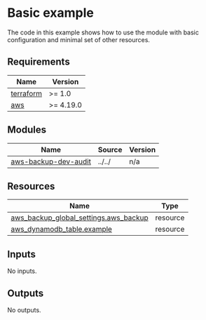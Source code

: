 # Basic example

The code in this example shows how to use the module with basic configuration and minimal set of other resources.

<!-- BEGINNING OF PRE-COMMIT-TERRAFORM DOCS HOOK -->
## Requirements

| Name | Version |
|------|---------|
| <a name="requirement_terraform"></a> [terraform](#requirement\_terraform) | >= 1.0 |
| <a name="requirement_aws"></a> [aws](#requirement\_aws) | >= 4.19.0 |

## Modules

| Name | Source | Version |
|------|--------|---------|
| <a name="module_aws-backup-dev-audit"></a> [aws-backup-dev-audit](#module\_aws-backup-dev-audit) | ../../ | n/a |

## Resources

| Name | Type |
|------|------|
| [aws_backup_global_settings.aws_backup](https://registry.terraform.io/providers/hashicorp/aws/latest/docs/resources/backup_global_settings) | resource |
| [aws_dynamodb_table.example](https://registry.terraform.io/providers/hashicorp/aws/latest/docs/resources/dynamodb_table) | resource |

## Inputs

No inputs.

## Outputs

No outputs.
<!-- END OF PRE-COMMIT-TERRAFORM DOCS HOOK -->
